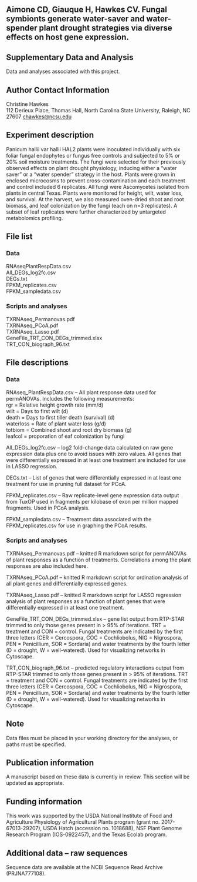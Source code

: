 ## Aimone CD, Giauque H, Hawkes CV. Fungal symbionts generate water-saver and water-spender plant drought strategies via diverse effects on host gene expression.


## Supplementary Data and Analysis
Data and analyses associated with this project.


## Author Contact Information
Christine Hawkes	
112 Derieux Place, Thomas Hall, North Carolina State University, Raleigh, NC 27607
chawkes@ncsu.edu

## Experiment description
Panicum hallii var hallii HAL2 plants were inoculated individually with six foliar fungal endophytes or fungus free controls and subjected to 5% or 20% soil moisture treatments. The fungi were selected for their previously observed effects on plant drought physiology, inducing either a “water saver” or a “water spender” strategy in the host. Plants were grown in enclosed microcosms to prevent cross-contamination and each treatment and control included 6 replicates. All fungi were Ascomycetes isolated from plants in central Texas. Plants were monitored for height, wilt, water loss, and survival. At the harvest, we also measured oven-dried shoot and root biomass, and leaf colonization by the fungi (each on n=3 replicates). A subset of leaf replicates were further characterized by untargeted metabolomics profiling.

## File list  
### Data  
RNAseqPlantRespData.csv  
All_DEGs_log2fc.csv  
DEGs.txt  
FPKM_replicates.csv  
FPKM_sampledata.csv  

### Scripts and analyses  
TXRNAseq_Permanovas.pdf  
TXRNAseq_PCoA.pdf  
TXRNAseq_Lasso.pdf  
GeneFile_TRT_CON_DEGs_trimmed.xlsx  
TRT_CON_biograph_96.txt  

## File descriptions  
### Data  

RNAseq_PlantRespData.csv – All plant response data used for permANOVAs. Includes the following measurements:   
rgr	= Relative height growth rate (mm/d)    
wilt = Days to first wilt (d)  
death	= Days to first tiller death (survival)	(d)  
waterloss	= Rate of plant water loss	(g/d)  
totbiom	= Combined shoot and root dry biomass	(g)  
leafcol	= proporation of eaf colonization by fungi

All_DEGs_log2fc.csv – log2 fold-change data calculated on raw gene expression data plus one to avoid issues with zero values. All genes that were differentially expressed in at least one treatment are included for use in LASSO regression.  

DEGs.txt – List of genes that were differentially expressed in at least one treatment for use in pruning full dataset for PCoA.   

FPKM_replicates.csv – Raw replicate-level gene expression data output from TuxOP used in fragments per kilobase of exon per million mapped fragments. Used in PCoA analysis.   

FPKM_sampledata.csv – Treatment data associated with the FPKM_replicates.csv for use in graphing the PCoA results.  

### Scripts and analyses   
TXRNAseq_Permanovas.pdf – knitted R markdown script for permANOVAs of plant responses as a function of treatments. Correlations among the plant responses are also included here.  

TXRNAseq_PCoA.pdf – knitted R markdown script for ordination analysis of all plant genes and differentially expressed genes.  

TXRNAseq_Lasso.pdf – knitted R markdown script for LASSO regression analysis of plant responses as a function of plant genes that were differentially expressed in at least one treatment.  

GeneFile_TRT_CON_DEGs_trimmed.xlsx – gene list output from RTP-STAR trimmed to only those genes present in > 95% of iterations. TRT = treatment and CON = control. Fungal treatments are indicated by the first three letters (CER = Cercospora, COC = Cochliobolus, NIG = Nigrospora, PEN = Penicillium, SOR = Sordaria) and water treatments by the fourth letter (D = drought, W = well-watered). Used for visualizing networks in Cytoscape.  

TRT_CON_biograph_96.txt – predicted regulatory interactions output from RTP-STAR trimmed to only those genes present in > 95% of iterations. TRT = treatment and CON = control. Fungal treatments are indicated by the first three letters (CER = Cercospora, COC = Cochliobolus, NIG = Nigrospora, PEN = Penicillium, SOR = Sordaria) and water treatments by the fourth letter (D = drought, W = well-watered). Used for visualizing networks in Cytoscape.  


## Note  
Data files must be placed in your working directory for the analyses, or paths must be specified.  

## Publication information  
A manuscript based on these data is currently in review. This section will be updated as appropriate.  

## Funding information  
This work was supported by the USDA National Institute of Food and Agriculture Physiology of Agricultural Plants program (grant no. 2017-67013-29207), USDA Hatch (accession no. 1018688), NSF Plant Genome Research Program (IOS-0922457), and the Texas Ecolab program.   

## Additional data – raw sequences  
Sequence data are available at the NCBI Sequence Read Archive (PRJNA777108).  
